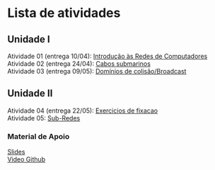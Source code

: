 # Lista de atividades

## Unidade I   
Atividade 01 (entrega 10/04): [Introdução às Redes de Computadores](https://docs.google.com/document/d/1BT5nUNMFeFQfyovH18r07zeaC-jYUYTL1GpiRfH-WDQ/edit?usp=sharing)     
Atividade 02 (entrega 24/04): [Cabos submarinos](https://docs.google.com/document/d/13TBFoPOOOg4ya-L0oUQOKhPjvpowaGlQq78arrqJ_Sk/edit?usp=sharing)    
Atividade 03 (entrega 09/05): [Domínios de colisão/Broadcast](https://docs.google.com/document/d/1EgV8QF9u9yf9zD2JxkfUUiC96KqTOivRLkqxXP_rIyw/edit?usp=sharing)    

## Unidade II
Atividade 04 (entrega 22/05): [Exercicios de fixacao](https://docs.google.com/document/d/1GEQ1EkMjcheHbujyJrAJ8u9qPF-aWXCp6I4bYhyih0k/edit?usp=sharing)      
Atividade 05: [Sub-Redes](https://docs.google.com/document/d/15OY54IvWMB1qb4pIZzD3filX8hH3_Rtnf1VpByQ3f1Q/edit?usp=sharing)    


### Material de Apoio  
[Slides](https://docs.google.com/presentation/d/1rbwuekduJZTNR3DxE4xZ0gyHwBOHmrkAjdqGz09-kPo/edit?usp=sharing)  
[Video Github](https://www.youtube.com/watch?v=zg8JcK1dgMI)   
